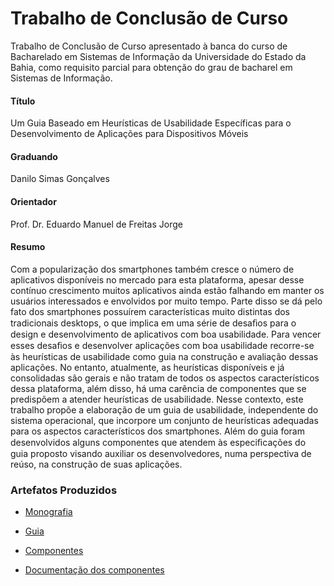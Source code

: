 # Trabalho de Conclusão de Curso
Trabalho de Conclusão de Curso apresentado à banca do curso de Bacharelado em Sistemas de Informação da Universidade do Estado da Bahia, como requisito parcial para obtenção do grau de bacharel em Sistemas de Informação. 

#### Título
Um Guia Baseado em Heurísticas de Usabilidade Específicas para o Desenvolvimento de Aplicações para Dispositivos Móveis

#### Graduando
Danilo Simas Gonçalves

#### Orientador
Prof. Dr. Eduardo Manuel de Freitas Jorge  

#### Resumo
Com a popularização dos smartphones também cresce o número de aplicativos disponíveis no mercado para esta plataforma, apesar desse contínuo crescimento muitos aplicativos ainda estão falhando em manter os usuários interessados e envolvidos por muito tempo. Parte disso se dá pelo fato dos smartphones possuírem características muito distintas dos tradicionais desktops, o que implica em uma série de desaﬁos para o design e desenvolvimento de aplicativos com boa usabilidade. Para vencer esses desaﬁos e desenvolver aplicações com boa usabilidade recorre-se às heurísticas de usabilidade como guia na construção e avaliação dessas aplicações. No entanto, atualmente, as heurísticas disponíveis e já consolidadas são gerais e não tratam de todos os aspectos característicos dessa plataforma, além disso, há uma carência de componentes que se predispõem a atender heurísticas de usabilidade. Nesse contexto, este trabalho propõe a elaboração de um guia de usabilidade, independente do sistema operacional, que incorpore um conjunto de heurísticas adequadas para os aspectos característicos dos smartphones. Além do guia foram desenvolvidos alguns componentes que atendem às especiﬁcações do guia proposto visando auxiliar os desenvolvedores, numa perspectiva de reúso, na construção de suas aplicações.

### Artefatos Produzidos

* [Monografia](final-paper.pdf)

* [Guia](docs/usability-guide)

* [Componentes](components/)

* [Documentação dos componentes](docs/components-documentation)
